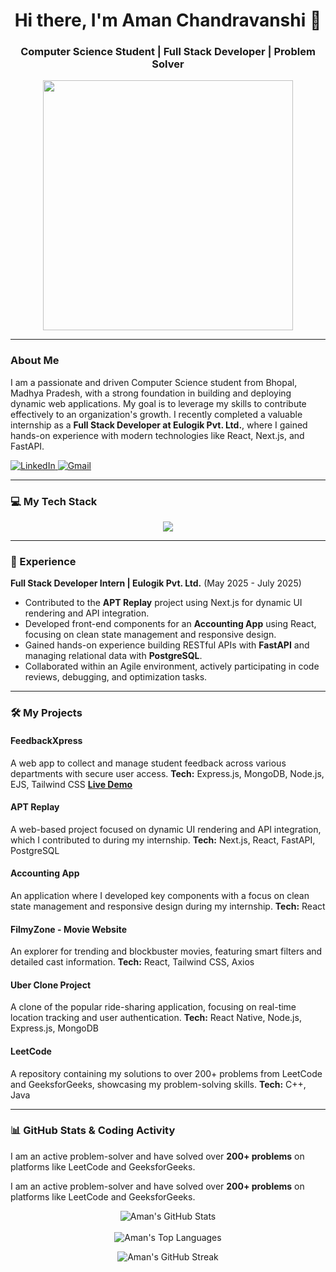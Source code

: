 <h1 align="center">Hi there, I'm Aman Chandravanshi 👋</h1>
<h3 align="center">Computer Science Student | Full Stack Developer | Problem Solver</h3>

<p align="center">
  <img src="https://media.giphy.com/media/v1.Y2lkPTc5MGI3NjExbDBod2hqaXF6N2l6cnNnZGdqc25iaWc2bmg4dGZtNzd5aW5qZ3hrcSZlcD12MV9pbnRlcm5hbF9naWZfYnlfaWQmY3Q9Zw/qgQUggAC3Pfv687qPC/giphy.gif" width="400" />
</p>

---

### About Me

I am a passionate and driven Computer Science student from Bhopal, Madhya Pradesh, with a strong foundation in building and deploying dynamic web applications. My goal is to leverage my skills to contribute effectively to an organization's growth. I recently completed a valuable internship as a **Full Stack Developer at Eulogik Pvt. Ltd.**, where I gained hands-on experience with modern technologies like React, Next.js, and FastAPI.

<p align="left">
  <a href="https://www.linkedin.com/in/aman-chandravanshi-7b3475264/" target="_blank">
    <img src="https://img.shields.io/badge/LinkedIn-0077B5?style=for-the-badge&logo=linkedin&logoColor=white" alt="LinkedIn"/>
  </a>
 <a href="mailto:amanchandra1c7662@gmail.com">
    <img src="https://img.shields.io/badge/Gmail-D14836?style=for-the-badge&logo=gmail&logoColor=white" alt="Gmail"/>
  </a>
</p>

---

### 💻 My Tech Stack
<p align="center">
  <a href="https://skillicons.dev">
    <img src="https://skillicons.dev/icons?i=react,nextjs,nodejs,express,javascript,html,css,tailwindcss,mongodb,postgresql,fastapi,java,c,cpp,git" />
  </a>
</p>

---

### 🚀 Experience

**Full Stack Developer Intern | Eulogik Pvt. Ltd.** (May 2025 - July 2025)

-   Contributed to the **APT Replay** project using Next.js for dynamic UI rendering and API integration.
-   Developed front-end components for an **Accounting App** using React, focusing on clean state management and responsive design.
-   Gained hands-on experience building RESTful APIs with **FastAPI** and managing relational data with **PostgreSQL**.
-   Collaborated within an Agile environment, actively participating in code reviews, debugging, and optimization tasks.

---

### 🛠️ My Projects

#### FeedbackXpress
A web app to collect and manage student feedback across various departments with secure user access.
**Tech:** Express.js, MongoDB, Node.js, EJS, Tailwind CSS
**[Live Demo](https://campus-insights-9k33.onrender.com/)**

#### APT Replay
A web-based project focused on dynamic UI rendering and API integration, which I contributed to during my internship.
**Tech:** Next.js, React, FastAPI, PostgreSQL

#### Accounting App
An application where I developed key components with a focus on clean state management and responsive design during my internship.
**Tech:** React

#### FilmyZone - Movie Website
An explorer for trending and blockbuster movies, featuring smart filters and detailed cast information.
**Tech:** React, Tailwind CSS, Axios

#### Uber Clone Project
A clone of the popular ride-sharing application, focusing on real-time location tracking and user authentication.
**Tech:** React Native, Node.js, Express.js, MongoDB

#### LeetCode
A repository containing my solutions to over 200+ problems from LeetCode and GeeksforGeeks, showcasing my problem-solving skills.
**Tech:** C++, Java

---

### 📊 GitHub Stats & Coding Activity

I am an active problem-solver and have solved over **200+ problems** on platforms like LeetCode and GeeksforGeeks.


I am an active problem-solver and have solved over **200+ problems** on platforms like LeetCode and GeeksforGeeks.

<p align="center">
  <img align="center" src="https://github-readme-stats.vercel.app/api?username=AmanChandra1c&show_icons=true&theme=tokyonight&rank_icon=github" alt="Aman's GitHub Stats" />
  <br/><br/>
  <img align="center" src="https://github-readme-stats.vercel.app/api/top-langs?username=AmanChandra1c&layout=compact&theme=tokyonight" alt="Aman's Top Languages" />
</p>
<p align="center">
  <img align="center" src="https://streak-stats.demolab.com/?user=AmanChandra1c&theme=tokyonight" alt="Aman's GitHub Streak" />
</p>
